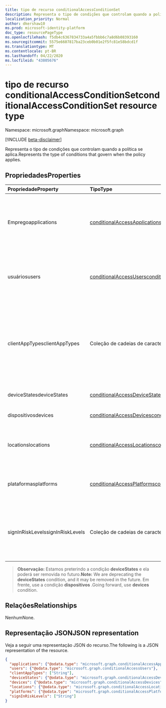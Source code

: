 ```yaml
---
title: tipo de recurso conditionalAccessConditionSet
description: Representa o tipo de condições que controlam quando a política se aplica.
localization_priority: Normal
author: dkershaw10
ms.prod: microsoft-identity-platform
doc_type: resourcePageType
ms.openlocfilehash: f5db4c6367834733a4a5fbbb6c7a8d6b08393160
ms.sourcegitcommit: 5575e6607817ba23ceb0b01e2f5fc81e58bdcd1f
ms.translationtype: MT
ms.contentlocale: pt-BR
ms.lasthandoff: 04/22/2020
ms.locfileid: "43805676"
---
```

# <a name="conditionalaccessconditionset-resource-type"></a><span data-ttu-id="2a3da-103">tipo de recurso conditionalAccessConditionSet</span><span class="sxs-lookup"><span data-stu-id="2a3da-103">conditionalAccessConditionSet resource type</span></span>

<span data-ttu-id="2a3da-104">Namespace: microsoft.graph</span><span class="sxs-lookup"><span data-stu-id="2a3da-104">Namespace: microsoft.graph</span></span>

[!INCLUDE [beta-disclaimer](../../includes/beta-disclaimer.md)]

<span data-ttu-id="2a3da-105">Representa o tipo de condições que controlam quando a política se aplica.</span><span class="sxs-lookup"><span data-stu-id="2a3da-105">Represents the type of conditions that govern when the policy applies.</span></span>

## <a name="properties"></a><span data-ttu-id="2a3da-106">Propriedades</span><span class="sxs-lookup"><span data-stu-id="2a3da-106">Properties</span></span>

| <span data-ttu-id="2a3da-107">Propriedade</span><span class="sxs-lookup"><span data-stu-id="2a3da-107">Property</span></span>     | <span data-ttu-id="2a3da-108">Tipo</span><span class="sxs-lookup"><span data-stu-id="2a3da-108">Type</span></span>        | <span data-ttu-id="2a3da-109">Descrição</span><span class="sxs-lookup"><span data-stu-id="2a3da-109">Description</span></span> |
|:-------------|:------------|:------------|
|<span data-ttu-id="2a3da-110">Emprego</span><span class="sxs-lookup"><span data-stu-id="2a3da-110">applications</span></span>|[<span data-ttu-id="2a3da-111">conditionalAccessApplications</span><span class="sxs-lookup"><span data-stu-id="2a3da-111">conditionalAccessApplications</span></span>](conditionalaccessapplications.md)| <span data-ttu-id="2a3da-112">Aplicativos e ações do usuário incluídos no e excluídos da política.</span><span class="sxs-lookup"><span data-stu-id="2a3da-112">Applications and user actions included in and excluded from the policy.</span></span> <span data-ttu-id="2a3da-113">Obrigatório.</span><span class="sxs-lookup"><span data-stu-id="2a3da-113">Required.</span></span> |
|<span data-ttu-id="2a3da-114">usuários</span><span class="sxs-lookup"><span data-stu-id="2a3da-114">users</span></span>|[<span data-ttu-id="2a3da-115">conditionalAccessUsers</span><span class="sxs-lookup"><span data-stu-id="2a3da-115">conditionalAccessUsers</span></span>](conditionalaccessusers.md)| <span data-ttu-id="2a3da-116">Usuários, grupos e funções incluídos no e excluídos da política.</span><span class="sxs-lookup"><span data-stu-id="2a3da-116">Users, groups, and roles included in and excluded from the policy.</span></span> <span data-ttu-id="2a3da-117">Obrigatório.</span><span class="sxs-lookup"><span data-stu-id="2a3da-117">Required.</span></span> |
|<span data-ttu-id="2a3da-118">clientAppTypes</span><span class="sxs-lookup"><span data-stu-id="2a3da-118">clientAppTypes</span></span>|<span data-ttu-id="2a3da-119">Coleção de cadeias de caracteres</span><span class="sxs-lookup"><span data-stu-id="2a3da-119">String collection</span></span>| <span data-ttu-id="2a3da-120">Tipos de aplicativo cliente incluídos na política.</span><span class="sxs-lookup"><span data-stu-id="2a3da-120">Client application types included in the policy.</span></span> <span data-ttu-id="2a3da-121">Os valores possíveis são: `browser`, `modern`, `easSupported`, `easUnsupported`, `other`.</span><span class="sxs-lookup"><span data-stu-id="2a3da-121">Possible values are: `browser`, `modern`, `easSupported`, `easUnsupported`, `other`.</span></span>|
|<span data-ttu-id="2a3da-122">deviceStates</span><span class="sxs-lookup"><span data-stu-id="2a3da-122">deviceStates</span></span>|[<span data-ttu-id="2a3da-123">conditionalAccessDeviceStates</span><span class="sxs-lookup"><span data-stu-id="2a3da-123">conditionalAccessDeviceStates</span></span>](conditionalaccessdevicestates.md)| <span data-ttu-id="2a3da-124">Estados do dispositivo na política.</span><span class="sxs-lookup"><span data-stu-id="2a3da-124">Device states in the policy.</span></span> |
|<span data-ttu-id="2a3da-125">dispositivos</span><span class="sxs-lookup"><span data-stu-id="2a3da-125">devices</span></span>|[<span data-ttu-id="2a3da-126">conditionalAccessDevices</span><span class="sxs-lookup"><span data-stu-id="2a3da-126">conditionalAccessDevices</span></span>](conditionalaccessdevices.md)| <span data-ttu-id="2a3da-127">Dispositivos na política.</span><span class="sxs-lookup"><span data-stu-id="2a3da-127">Devices in the policy.</span></span> |
|<span data-ttu-id="2a3da-128">locations</span><span class="sxs-lookup"><span data-stu-id="2a3da-128">locations</span></span>|[<span data-ttu-id="2a3da-129">conditionalAccessLocations</span><span class="sxs-lookup"><span data-stu-id="2a3da-129">conditionalAccessLocations</span></span>](conditionalaccesslocations.md)| <span data-ttu-id="2a3da-130">Locais incluídos no e excluídos da política.</span><span class="sxs-lookup"><span data-stu-id="2a3da-130">Locations included in and excluded from the policy.</span></span> |
|<span data-ttu-id="2a3da-131">plataformas</span><span class="sxs-lookup"><span data-stu-id="2a3da-131">platforms</span></span>|[<span data-ttu-id="2a3da-132">conditionalAccessPlatforms</span><span class="sxs-lookup"><span data-stu-id="2a3da-132">conditionalAccessPlatforms</span></span>](conditionalaccessplatforms.md)| <span data-ttu-id="2a3da-133">Plataformas incluídas e excluídas da política.</span><span class="sxs-lookup"><span data-stu-id="2a3da-133">Platforms included in and excluded from the policy.</span></span> |
|<span data-ttu-id="2a3da-134">signInRiskLevels</span><span class="sxs-lookup"><span data-stu-id="2a3da-134">signInRiskLevels</span></span>|<span data-ttu-id="2a3da-135">Coleção de cadeias de caracteres</span><span class="sxs-lookup"><span data-stu-id="2a3da-135">String collection</span></span>| <span data-ttu-id="2a3da-136">Níveis de risco incluídos na política.</span><span class="sxs-lookup"><span data-stu-id="2a3da-136">Risk levels included in the policy.</span></span> <span data-ttu-id="2a3da-137">Os valores possíveis são: `low`, `medium`, `high`, `none`.</span><span class="sxs-lookup"><span data-stu-id="2a3da-137">Possible values are: `low`, `medium`, `high`, `none`.</span></span>|

><span data-ttu-id="2a3da-138">**Observação:** Estamos preterindo a condição **deviceStates** e ela poderá ser removida no futuro.</span><span class="sxs-lookup"><span data-stu-id="2a3da-138">**Note:** We are deprecating the **deviceStates** condition, and it may be removed in the future.</span></span> <span data-ttu-id="2a3da-139">Em frente, use a condição **dispositivos** .</span><span class="sxs-lookup"><span data-stu-id="2a3da-139">Going forward, use **devices** condition.</span></span>

## <a name="relationships"></a><span data-ttu-id="2a3da-140">Relações</span><span class="sxs-lookup"><span data-stu-id="2a3da-140">Relationships</span></span>

<span data-ttu-id="2a3da-141">Nenhum</span><span class="sxs-lookup"><span data-stu-id="2a3da-141">None.</span></span>

## <a name="json-representation"></a><span data-ttu-id="2a3da-142">Representação JSON</span><span class="sxs-lookup"><span data-stu-id="2a3da-142">JSON representation</span></span>

<span data-ttu-id="2a3da-143">Veja a seguir uma representação JSON do recurso.</span><span class="sxs-lookup"><span data-stu-id="2a3da-143">The following is a JSON representation of the resource.</span></span>

<!-- {
  "blockType": "resource",
  "optionalProperties": [
    "clientAppTypes",
    "deviceStates",
    "devices",
    "locations",
    "platforms",
    "signInRiskLevels"
  ],
  "@odata.type": "microsoft.graph.conditionalAccessConditionSet",
  "baseType": null
}-->

```json
{
  "applications": {"@odata.type": "microsoft.graph.conditionalAccessApplications"},
  "users": {"@odata.type": "microsoft.graph.conditionalAccessUsers"},
  "clientAppTypes": ["String"],
  "deviceStates": {"@odata.type": "microsoft.graph.conditionalAccessDeviceStates"},
  "devices": {"@odata.type": "microsoft.graph.conditionalAccessDevices"},
  "locations": {"@odata.type": "microsoft.graph.conditionalAccessLocations"},
  "platforms": {"@odata.type": "microsoft.graph.conditionalAccessPlatforms"},
  "signInRiskLevels": ["String"]
}
```

<!-- uuid: 16cd6b66-4b1a-43a1-adaf-3a886856ed98
2019-02-04 14:57:30 UTC -->
<!-- {
  "type": "#page.annotation",
  "description": "conditionalAccessConditionset resource",
  "keywords": "",
  "section": "documentation",
  "tocPath": ""
}-->
